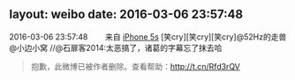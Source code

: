 layout: weibo
date: 2016-03-06 23:57:48
---
2016-03-06 23:57:48  &nbsp;&nbsp;&nbsp;&nbsp;&nbsp;&nbsp; 来自 <a href="sinaweibo://customweibosource" rel="nofollow">iPhone 5s</a>
[笑cry][笑cry][笑cry]@52Hz的走兽 @小边小窝  //@石扉客2014:太恶搞了，诸葛的字幕忘了抹去哈
>  抱歉，此微博已被作者删除。查看帮助：http://t.cn/Rfd3rQV
